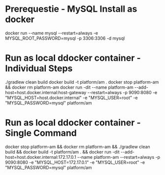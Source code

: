 # Prerequestie - MySQL Install as docker
docker run --name mysql --restart=always -e MYSQL_ROOT_PASSWORD=mysql -p 3306:3306 -d mysql

# Run as local ddocker container - Individual Steps
./gradlew clean build
docker build -t platform/am .
docker stop platform-am && docker rm platform-am
docker run -dit --name platform-am --add-host=host.docker.internal:host-gateway --restart=always -p 9090:8080 -e "MYSQL_HOST=host.docker.internal" -e "MYSQL_USER=root" -e "MYSQL_PASSWORD=mysql" platform/am

# Run as local ddocker container - Single Command
docker stop platform-am && docker rm platform-am && ./gradlew clean build && docker build -t platform/am . && docker run -dit --add-host=host.docker.internal:172.17.0.1 --name platform-am --restart=always -p 9090:8080 -e "MYSQL_HOST=172.17.0.1" -e "MYSQL_USER=root" -e "MYSQL_PASSWORD=mysql" platform/am